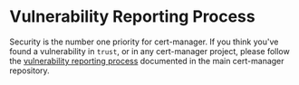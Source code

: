 # Vulnerability Reporting Process

Security is the number one priority for cert-manager. If you think you've found
a vulnerability in `trust`, or in any cert-manager project, please follow the
[vulnerability reporting process](https://github.com/jetstack/cert-manager/blob/master/SECURITY.md)
documented in the main cert-manager repository.
